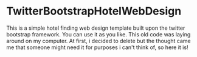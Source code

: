 # TwitterBootstrapHotelWebDesign
This is a simple hotel finding web design template built upon the twitter bootstrap framework. You can use it as you like.
This old code was laying around on my computer. At first, i decided to delete but the thought came me that someone might need it for purposes i can't think of, so here it is!
